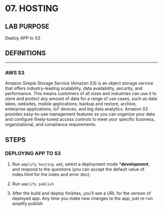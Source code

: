 # 07. HOSTING

## LAB PURPOSE

Deploy APP to S3

## DEFINITIONS
----
### AWS S3

Amazon Simple Storage Service (Amazon S3) is an object storage service that offers industry-leading scalability, data availability, security, and performance. This means customers of all sizes and industries can use it to store and protect any amount of data for a range of use cases, such as data lakes, websites, mobile applications, backup and restore, archive, enterprise applications, IoT devices, and big data analytics. Amazon S3 provides easy-to-use management features so you can organize your data and configure finely-tuned access controls to meet your specific business, organizational, and compliance requirements. 

## STEPS

### DEPLOYING APP TO S3

1. Run ```amplify hosting add```, select a deployment mode ***development**, and respond to the questions (you can accept the default value of index.html for the index and error doc).

2. Run ```amplify publish```

3. After the build and deploy finishes, you’ll see a URL for the version of deployed app. Any time you make new changes to the app, just re-run amplify publish